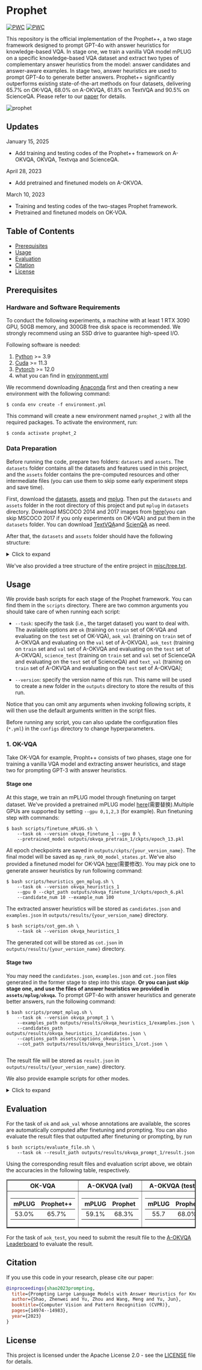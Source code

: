 # Prophet

[![PWC](https://img.shields.io/endpoint.svg?url=https://paperswithcode.com/badge/prompting-large-language-models-with-answer/visual-question-answering-on-a-okvqa)](https://paperswithcode.com/sota/visual-question-answering-on-a-okvqa?p=prompting-large-language-models-with-answer)
[![PWC](https://img.shields.io/endpoint.svg?url=https://paperswithcode.com/badge/prompting-large-language-models-with-answer/visual-question-answering-on-ok-vqa)](https://paperswithcode.com/sota/visual-question-answering-on-ok-vqa?p=prompting-large-language-models-with-answer)

This repository is the official implementation of the Prophet++, a two stage framework designed to prompt GPT-4o with answer heuristics for knowledge-based VQA. In stage one, we train a vanilla VQA model mPLUG on a specific knowledge-based VQA dataset and extract two types of complementary answer heuristics from the model: answer candidates and answer-aware examples. In stage two, answer heuristics are used to prompt GPT-4o to generate better answers. Prophet++ significantly outperforms existing state-of-the-art methods  on four datasets, delivering 65.7% on OK-VQA, 68.0% on A-OKVQA, 61.8% on TextVQA and 90.5% on ScienceQA. Please refer to our [paper](https://arxiv.org/pdf/2303.01903.pdf) for details.

![prophet](misc/framework.png)

## Updates
January 15, 2025
- Add training and testing codes of the Prophet++ framework on A-OKVQA, OKVQA, Textvqa and ScienceQA.

April 28, 2023
- Add pretrained and finetuned models on A-OKVOA.

March 10, 2023
- Training and testing codes of the two-stages Prophet framework.
- Pretrained and finetuned models on OK-VOA.



## Table of Contents

- [Prerequisites](#prerequisites)
- [Usage](#usage)
- [Evaluation](#evaluation)
- [Citation](#citation)
- [License](#license)
<!-- - [Acknowledgement](#acknowledgement) -->

## Prerequisites

### Hardware and Software Requirements

To conduct the following experiments, a machine with at least 1 RTX 3090 GPU, 50GB memory, and 300GB free disk space is recommended. We strongly recommend using an SSD drive to guarantee high-speed I/O.

Following software is needed:

1. [Python](https://www.python.org/downloads/) >= 3.9
2. [Cuda](https://developer.nvidia.com/cuda-toolkit) >= 11.3
3. [Pytorch](https://pytorch.org/get-started/locally/) >= 12.0
5. what you can find in [environment.yml](environment.yml)

We recommend downloading [Anaconda](https://www.anaconda.com/) first and then creating a new environment with the following command:

``` shell
$ conda env create -f environment.yml
```

This command will create a new environment named `prophet_2` with all the required packages. To activate the environment, run:

``` shell
$ conda activate prophet_2
```

### Data Preparation

Before running the code, prepare two folders: `datasets` and `assets`. The `datasets` folder contains all the datasets and features used in this project, and the `assets` folder contains the pre-computed resources and other intermediate files (you can use them to skip some early experiment steps and save time).

First, download the [datasets](https://awma1-my.sharepoint.com/:u:/g/personal/yuz_l0_tn/Ebzd7EANzHVHnh3FvYvCJ7kBkJf56iT1Obe5L2PZAzgM2g?download=1), [assets](https://awma1-my.sharepoint.com/:u:/g/personal/yuz_l0_tn/Ec5NPIswAxlEqi74qwGjIf0BKInF0O6nwW5dtn4h3GOUsQ?download=1) and [mplug](). Then put the `datasets` and `assets` folder in the root directory of this project and put `mplug` in `datasets` directory. Download MSCOCO 2014 and 2017 images from [here](https://cocodataset.org/#download)(you can skip MSCOCO 2017 if you only experiments on OK-VQA) and put them in the `datasets` folder. You can download [TextVQA](https://textvqa.org/dataset/)and [ScienQA](https://scienceqa.github.io/#download) as need. 

After that, the `datasets` and `assets` folder should have the following structure:

<details>
<summary>Click to expand</summary>

```
datasets
├── aokvqa
│   ├── aokvqa_v1p0_test.json
│   ├── aokvqa_v1p0_train.json
│   └── aokvqa_v1p0_val.json
├── coco2014
│   ├── train2014
│   └── val2014
├── coco2017
│   ├── test2017
│   ├── train2017
│   └── val2017
├── mplug
│   ├── aokvqa
│   │   ├── aok_test.json
│   │   ├── aok_train.json
│   │   ├── text_val_labels.json
│   │   └── text_val.json
│   ├── okvqa
│   │   ├── ok_train.json
│   │   ├── ok_val_labels.json
│   │   └── ok_val.json
│   ├── scienceqa
│   │   ├── sci_train.json
│   │   ├── sci_val_labels.json
│   │   └── sci_val.json
│   └── textvqa
│       ├── text_test.json
│       ├── text_train.json
│       ├── text_val_labels.json
│       └── text_val.json
├── okvqa
│   ├── mscoco_train2014_annotations.json
│   ├── mscoco_val2014_annotations.json
│   ├── OpenEnded_mscoco_train2014_questions.json
│   └── OpenEnded_mscoco_val2014_questions.json
├── science
│   ├── images
│   ├── captions.json
│   ├── pid_splits.json
│   └── problems.json
├── stvqa
│   ├── images
│   ├── captions.json
│   ├── pid_splits.json
│   └── problems.json
├── textvqa
│   ├── test_images
│   ├── train_images
│   ├── pid_splits.json
│   └── problems.json
└── vqav2
    ├── v2_mscoco_train2014_annotations.json
    ├── v2_mscoco_val2014_annotations.json
    ├── v2_OpenEnded_mscoco_train2014_questions.json
    ├── v2_OpenEnded_mscoco_val2014_questions.json
    ├── v2valvg_no_ok_annotations.json
    ├── v2valvg_no_ok_questions.json
    ├── vg_annotations.json
    └── vg_questions.json
```
</details>

We've also provided a tree structure of the entire project in [misc/tree.txt](misc/tree.txt).

## Usage

We provide bash scripts for each stage of the Prophet framework. You can find them in the `scripts` directory. There are two common arguments you should take care of when running each script:

- `--task`: specify the task (i.e., the target dataset) you want to deal with. The available options are `ok` (training on `train` set of OK-VQA and evaluating on the `test` set of OK-VQA), `aok_val` (training on `train` set of A-OKVQA and evaluating on the `val` set of A-OKVQA), `aok_test` (training on `train` set and `val` set of A-OKVQA and evaluating on the `test` set of A-OKVQA), `science_test` (training on `train` set and `val` set of ScienceQA and evaluating on the `test` set of ScienceQA) and  `text_val` (training on `train` set of A-OKVQA and evaluating on the `test` set of A-OKVQA);

- `--version`: specify the version name of this run. This name will be used to create a new folder in the `outputs` directory to store the results of this run.

Notice that you can omit any arguments when invoking following scripts, it will then use the default arguments written in the script files.

Before running any script, you can also update the configuration files (`*.yml`) in the `configs` directory to change hyperparameters.


### 1. OK-VQA

Take OK-VQA for example, Propht++ consists of two phases, stage one for training a vanilla VQA model and extracting answer heuristics, and stage two for prompting GPT-3 with answer heuristics.

#### **Stage one**

At this stage, we train an mPLUG model through finetuning on target dataset. We've provided a pretrained mPLUG model [here](https://awma1-my.sharepoint.com/:u:/g/personal/yuz_l0_tn/EcdTatraOqRJnZXBDXfr7QQBPtn8QYCa2m3Pvq0LlEml9Q?download=1)(需要替换).Multiple GPUs are supported by setting `--gpu 0,1,2,3` (for example). Run finetuning step with commands:

```shell
$ bash scripts/finetune_mPLUG.sh \
    --task ok --version okvqa_finetune_1 --gpu 0 \
    --pretrained_model outputs/okvqa_pretrain_1/ckpts/epoch_13.pkl
```

All epoch checkpoints are saved in `outputs/ckpts/{your_version_name}`. The final model will be saved as `mp_rank_00_model_states.pt`. We've also provided a finetuned model for OK-VQA [here](https://awma1-my.sharepoint.com/:u:/g/personal/yuz_l0_tn/ESUb093PgyZFtLnU_RIYJQsBN_PU0jJdu-eFUb1-4T4mIQ?download=1)(需要修改). You may pick one to generate answer heuristics by run following command:

```shell
$ bash scripts/heuristics_gen_mplug.sh \
    --task ok --version okvqa_heuristics_1
    --gpu 0 --ckpt_path outputs/okvqa_finetune_1/ckpts/epoch_6.pkl
    --candidate_num 10 --example_num 100
```

The extracted answer heuristics will be stored as `candidates.json` and `examples.json` in `outputs/results/{your_version_name}` directory.

```shell
$ bash scripts/cot_gen.sh \
    --task ok --version okvqa_heuristics_1
```

The generated cot will be stored as `cot.json` in `outputs/results/{your_version_name}` directory.

#### **Stage two**

You may need the `candidates.json`, `examples.json` and `cot.json` files generated in the former stage to step into this stage. **Or you can just skip stage one, and use the files of answer heuristics we provided in `assets/mplug/okvqa`.** To prompt GPT-4o with answer heuristics and generate better answers, run the following command:

```shell
$ bash scripts/prompt_mplug.sh \
    --task ok --version okvqa_prompt_1 \
    --examples_path outputs/results/okvqa_heuristics_1/examples.json \ 
    --candidates_path outputs/results/okvqa_heuristics_1/candidates.json \
    --captions_path assets/captions_okvqa.json \
    --cot_path outputs/results/okvqa_heuristics_1/cot.json \


```
The result file will be stored as `result.json` in `outputs/results/{your_version_name}` directory.


We also provide example scripts for other modes.
<details>
<summary>Click to expand</summary>

### 2. A-OKVQA (val)

#### **Stage one**
Similary, for task of `aok_val`, run finetuning step with commands:

```shell
$ bash scripts/finetune_mplug.sh \
    --task aok_val --version aokvqa_val_finetune_1 --gpu 0 \
    --pretrained_model ckpts/mplug/vqav2.pth
```

All epoch checkpoints are saved in `outputs/ckpts/{your_version_name}`. The final model will be saved as `mp_rank_00_model_states.pt`. We've also provided a finetuned model for `aok_val` [here](https://awma1-my.sharepoint.com/:u:/g/personal/yuz_l0_tn/EQXIIjAIiJJFrOpobVhyH9oBBeBAY-VttHqfS91qPOKlJw?download=1). You may pick one to generate answer heuristics by run following command:

```shell
$ bash scripts/heuristics_gen_mplug.sh \
    --task aok_val --version aokvqa_val_heuristics_1
    --gpu 0 --ckpt_path outputs/aokvqa_val_finetune_1/ckpts/epoch_6.pkl
    --candidate_num 10 --example_num 100
```

The extracted answer heuristics will be stored as `candidates.json` and `examples.json` in `outputs/results/{your_version_name}` directory.

```shell
$ bash scripts/cot_gen.sh \
    --task aok_val --version aokvqa_heuristics_1
```

The generated cot will be stored as `cot.json` in `outputs/results/{your_version_name}` directory.

#### **Stage two**

You may need the `candidates.json`, `examples.json` and `cot.json` files generated in the former stage to step into this stage. **Or you can just skip stage one, and use the files of answer heuristics we provided in `assets/mplug/aokvqa`. Especially, the `candidates.json` and `examples.json` files for `aok_val` are `examples_val.json` and `candiadate_val.json`.** To prompt GPT-4o with answer heuristics and generate better answers, run the following command:

```shell
$ bash scripts/prompt_mplug.sh \
    --task aok_val --version aokvqa_val_prompt_1 \
    --examples_path outputs/results/aokvqa_val_heuristics_1/examples.json \ 
    --candidates_path outputs/results/aokvqa_val_heuristics_1/candidates.json \
    --captions_path assets/captions_aokvqa.json \
    --cot_path outputs/results/aokvqa_val_heuristics_1/cot.json \
```
The result file will be stored as `result.json` in `outputs/results/{your_version_name}` directory.



### 3. A-OKVQA (test)

#### **Stage one**
For task of `aok_test`, run finetuning step with commands:


```shell
$ bash scripts/finetune_mplug.sh \
    --task aok_test --version aokvqa_test_finetune_1 --gpu 0 \
    --pretrained_model ckpts/mplug/vqav2.pth
```

All epoch checkpoints are saved in `outputs/ckptss/{your_version_name}`.We've also provided a finetuned model for `aok_test` [here](https://awma1-my.sharepoint.com/:u:/g/personal/yuz_l0_tn/EQ6gvWbv9VhHrhh0D08G79kBk6JEA_eqXEt5ULgueCf1tA?download=1). You may pick one to generate answer heuristics by run following command:

```shell
$ bash scripts/heuristics_gen_mplug.sh \
    --task aok_test --version aokvqa_test_heuristics_1
    --gpu 0 --ckpt_path outputs/aokvqa_test_finetune_1/ckpts/epoch_6.pkl
    --candidate_num 10 --example_num 100
```

The extracted answer heuristics will be stored as `candidates.json` and `examples.json` in `outputs/results/{your_version_name}` directory.

```shell
$ bash scripts/cot_gen.sh \
    --task aok_test --version aokvqa_heuristics_1
```

The generated cot will be stored as `cot.json` in `outputs/results/{your_version_name}` directory. (If you have generated `aok_val`'s cot file, it's not necessary to generate `aok_test`'s cot file, as they are the same.)

#### **Stage two**

You may need the `candidates.json`, `examples.json` and `cot.json` files generated in the former stage to step into this stage. **Or you can just skip stage one, and use the files of answer heuristics we provided in `assets/mplug/aokvqa`. Especially, the `candidates.json` and `examples.json` files for `aok_test` are `examples_test.json` and `candiadate_test.json`.** To prompt GPT-4o with answer heuristics and generate better answers, run the following command:

```shell
$ bash scripts/prompt_mplug.sh \
    --task ok --version okvqa_test_prompt_1 \
    --examples_path outputs/results/aokvqa_test_heuristics_1/examples.json \ 
    --candidates_path outputs/results/aokvqa_test_heuristics_1/candidates.json \
    --captions_path assets/captions_aokvqa.json \
    --cot_path outputs/results/aokvqa_test_heuristics_1/cot.json 
```
The result file will be stored as `result.json` in `outputs/results/{your_version_name}` directory.

### 4. scienceQA (test)

#### **Stage one**
For task of `science_test`, run finetuning step with commands:


```shell
$ bash scripts/finetune_mplug.sh \
    --task science_test --version science_test_finetune_1 --gpu 0 \
    --pretrained_model ckpts/mplug/vqav2.pth
```

All epoch checkpoints are saved in `outputs/ckptss/{your_version_name}`.We've also provided a finetuned model for `science_test` [here](https://awma1-my.sharepoint.com/:u:/g/personal/yuz_l0_tn/EQ6gvWbv9VhHrhh0D08G79kBk6JEA_eqXEt5ULgueCf1tA?download=1). You may pick one to generate answer heuristics by run following command:

```shell
$ bash scripts/heuristics_gen_mplug.sh \
    --task science_test --version science_test_heuristics_1
    --gpu 0 --ckpt_path outputs/science_test_finetune_1/ckpts/epoch_6.pkl
    --candidate_num 10 --example_num 100
```

The extracted answer heuristics will be stored as `candidates.json` and `examples.json` in `outputs/results/{your_version_name}` directory.

```shell
$ bash scripts/cot_gen.sh \
    --task science_test --version science_test_heuristics_1
```

The generated cot will be stored as `cot.json` in `outputs/results/{your_version_name}` directory.

#### **Stage two**

You may need the `candidates.json`, `examples.json` and `science_test` files generated in the former stage to step into this stage. **Or you can just skip stage one, and use the files of answer heuristics we provided in `assets`.** To prompt GPT-4o with answer heuristics and generate better answers, run the following command:

```shell
$ bash scripts/prompt_mplug.sh \
    --task ok --version science_test_prompt_1 \
    --examples_path outputs/results/science_test_heuristics_1/examples.json \ 
    --candidates_path outputs/results/science_test_heuristics_1/candidates.json \
    --captions_path assets/captions_aokvqa.json \
    --cot_path outputs/results/science_test_heuristics_1/cot.json 
```
The result file will be stored as `result.json` in `outputs/results/{your_version_name}` directory.

### 5. TextVQA (val)

For task of `text_val`, run pretraining step with commands:
#### **Stage one**
We've provided a pretrained model for `text_val` [here](https://awma1-my.sharepoint.com/:u:/g/personal/yuz_l0_tn/EWSBB1OrjIlBoPdTMso6RFABNQKYKBWo1iU4l0w2NVDvuQ?download=1). Then, run finetuning step with commands:

```shell
$ bash scripts/finetune_mplug.sh \
    --task text_val --version text_val_finetune_1 --gpu 0 \
    --pretrained_model outputs/text_val_pretrain_1/ckpts/epoch_13.pkl
```

All epoch checkpoints are saved in `outputs/ckptss/{your_version_name}`.We've also provided a finetuned model for `text_val` [here](https://awma1-my.sharepoint.com/:u:/g/personal/yuz_l0_tn/EQ6gvWbv9VhHrhh0D08G79kBk6JEA_eqXEt5ULgueCf1tA?download=1). You may pick one to generate answer heuristics by run following command:

```shell
$ bash scripts/heuristics_gen_mplug.sh \
    --task text_val --version text_val_heuristics_1
    --gpu 0 --ckpt_path outputs/text_val_finetune_1/ckpts/epoch_6.pkl
    --candidate_num 10 --example_num 100
```

The extracted answer heuristics will be stored as `candidates.json` and `examples.json` in `outputs/results/{your_version_name}` directory.

```shell
$ bash scripts/cot_gen.sh \
    --task text_val --version text_val_heuristics_1
```

The generated cot will be stored as `cot.json` in `outputs/results/{your_version_name}` directory.

#### **Stage two**

You may need the `candidates.json`, `examples.json` and `cot.json` files generated in the former stage to step into this stage. **Or you can just skip stage one, and use the files of answer heuristics we provided in `assets`.** To prompt GPT-4o with answer heuristics and generate better answers, run the following command:

```shell
$ bash scripts/prompt_mplug.sh \
    --task ok --version text_val_prompt_1 \
    --examples_path outputs/results/text_val_heuristics_1/examples.json \ 
    --candidates_path outputs/results/text_val_heuristics_1/candidates.json \
    --captions_path assets/captions_aokvqa.json \
    --cot_path outputs/results/text_val_heuristics_1/cot.json 
```
The result file will be stored as `result.json` in `outputs/results/{your_version_name}` directory.

</details>

## Evaluation

For the task of `ok` and `aok_val` whose annotations are available, the scores are automatically computed after finetuning and prompting. You can also evaluate the result files that outputted after finetuning or prompting, by run

```shell
$ bash scripts/evaluate_file.sh \
    --task ok --result_path outputs/results/okvqa_prompt_1/result.json
```

Using the corresponding result files and evaluation script above, we obtain the accuracies in the following table, respectively.


<table border="2">
<tr><th> OK-VQA</th><th> A-OKVQA (val) </th><th> A-OKVQA (test) </th><th> scienceQA (test)</th><th> TextVQA (test)</th></tr>
<tr><td>

| mPLUG | Prophet++ |
|:--:|:--:|
| 53.0% | 65.7% |
</td><td>

| mPLUG | Prophet |
|:--:|:--:|
| 59.1%|68.3%|
</td><td>

| mPLUG | Prophet |
|:--:|:--:|
| 55.7 |68.0%|
</td><td>

| mPLUG | Prophet |
|:--:|:--:|
| 77.0%|90.5%|
</td><td>

| mPLUG | Prophet |
|:--:|:--:|
| 53.5% | 61.8% |
</td></tr>
</table>

For the task of `aok_test`, you need to submit the result file to the [A-OKVQA Leaderboard](https://leaderboard.allenai.org/a-okvqa/submissions/public) to evaluate the result.


## Citation

If you use this code in your research, please cite our paper:

```BibTex
@inproceedings{shao2023prompting,
  title={Prompting Large Language Models with Answer Heuristics for Knowledge-based Visual Question Answering},
  author={Shao, Zhenwei and Yu, Zhou and Wang, Meng and Yu, Jun},
  booktitle={Computer Vision and Pattern Recognition (CVPR)},
  pages={14974--14983},
  year={2023}
}
```

## License

This project is licensed under the Apache License 2.0 - see the [LICENSE](LICENSE) file for details.
